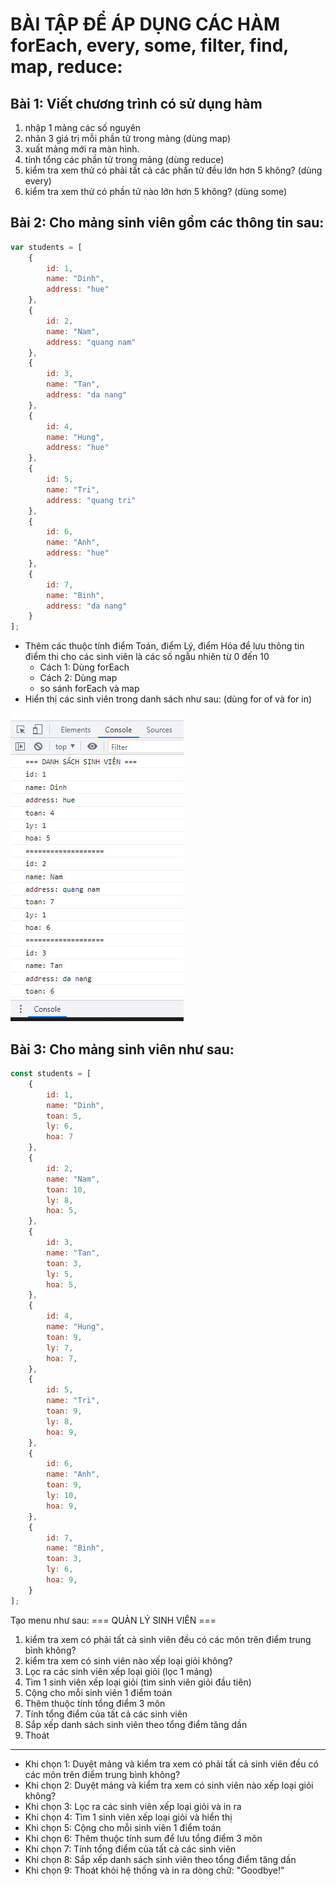 # BÀI TẬP ĐỂ ÁP DỤNG CÁC HÀM forEach, every, some, filter, find, map, reduce:

## Bài 1: Viết chương trình có sử dụng hàm
1. nhập 1 mảng các số nguyên
2. nhân 3 giá trị mỗi phần tử trong mảng (dùng map)
3. xuất mảng mới ra màn hình.
4. tính tổng các phần tử trong mảng (dùng reduce)
5. kiểm tra xem thử có phải tất cả các phần tử đều lớn hơn 5 không? (dùng every)
6. kiểm tra xem thử có phần tử nào lớn hơn 5 không? (dùng some)

## Bài 2: Cho mảng sinh viên gồm các thông tin sau:

```js
var students = [
    {
        id: 1,
        name: "Dinh",
        address: "hue"
    },
    {
        id: 2,
        name: "Nam",
        address: "quang nam"
    },
    {
        id: 3,
        name: "Tan",
        address: "da nang"
    },
    {
        id: 4,
        name: "Hung",
        address: "hue"
    },
    {
        id: 5,
        name: "Tri",
        address: "quang tri"
    },
    {
        id: 6,
        name: "Anh",
        address: "hue"
    },
    {
        id: 7,
        name: "Binh",
        address: "da nang"
    }
];
```

- Thêm các thuộc tính điểm Toán, điểm Lý, điểm Hóa để lưu thông tin điểm thi cho các sinh viên là các số ngẫu nhiên từ 0 đến 10
    + Cách 1: Dùng forEach
    + Cách 2: Dùng map
    + so sánh forEach và map
- Hiển thị các sinh viên trong danh sách như sau: (dùng for of và for in)

![](image.jpg)

## Bài 3: Cho mảng sinh viên như sau:

```js
const students = [
    {
        id: 1,
        name: "Dinh",
        toan: 5,
        ly: 6,
        hoa: 7
    },
    {
        id: 2,
        name: "Nam",
        toan: 10,
        ly: 8,
        hoa: 5,
    },
    {
        id: 3,
        name: "Tan",
        toan: 3,
        ly: 5,
        hoa: 5,
    },
    {
        id: 4,
        name: "Hung",
        toan: 9,
        ly: 7,
        hoa: 7,
    },
    {
        id: 5,
        name: "Tri",
        toan: 9,
        ly: 8,
        hoa: 9,
    },
    {
        id: 6,
        name: "Anh",
        toan: 9,
        ly: 10,
        hoa: 9,
    },
    {
        id: 7,
        name: "Binh",
        toan: 3,
        ly: 6,
        hoa: 9,
    }
];
```

Tạo menu như sau:
=== QUẢN LÝ SINH VIÊN ===
1. kiểm tra xem có phải tất cả sinh viên đều có các môn trên điểm trung bình không?
2. kiểm tra xem có sinh viên nào xếp loại giỏi không?
3. Lọc ra các sinh viên xếp loại giỏi (lọc 1 mảng)
4. Tìm 1 sinh viên xếp loại giỏi (tìm sinh viên giỏi đầu tiên)
5. Cộng cho mỗi sinh viên 1 điểm toán
6. Thêm thuộc tính tổng điểm 3 môn
7. Tính tổng điểm của tất cả các sinh viên
8. Sắp xếp danh sách sinh viên theo tổng điểm tăng dần
9. Thoát
---------------------------------------

- Khi chọn 1: Duyệt mảng và kiểm tra xem có phải tất cả sinh viên đều có các môn trên điểm trung bình không?
- Khi chọn 2: Duyệt mảng và kiểm tra xem có sinh viên nào xếp loại giỏi không?
- Khi chọn 3: Lọc ra các sinh viên xếp loại giỏi và in ra
- Khi chọn 4: Tìm 1 sinh viên xếp loại giỏi và hiển thị
- Khi chọn 5: Cộng cho mỗi sinh viên 1 điểm toán
- Khi chọn 6: Thêm thuộc tính sum để lưu tổng điểm 3 môn
- Khi chọn 7: Tính tổng điểm của tất cả các sinh viên
- Khi chọn 8: Sắp xếp danh sách sinh viên theo tổng điểm tăng dần
- Khi chọn 9: Thoát khỏi hệ thống và in ra dòng chữ: "Goodbye!"